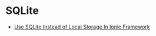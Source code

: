 # SQLite

* [Use SQLite Instead of Local Storage In Ionic Framework](https://blog.nraboy.com/2014/11/use-sqlite-instead-local-storage-ionic-framework/)